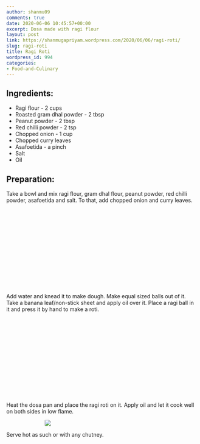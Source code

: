 ```yaml
---
author: shanmu09
comments: true
date: 2020-06-06 10:45:57+00:00
excerpt: Dosa made with ragi flour
layout: post
link: https://shanmugapriyam.wordpress.com/2020/06/06/ragi-roti/
slug: ragi-roti
title: Ragi Roti
wordpress_id: 994
categories:
- Food-and-Culinary
---
```

<style>
.square {
    float:left;
    width: 49%;
    border-radius:5%;
    padding-bottom : 40%; /* = width for a 1:1 aspect ratio */
    margin:0.5%;
    background-position:center center;
    background-repeat:no-repeat;
    background-size:cover; /* you change this to "contain" if you don't want the images to be cropped */
}
	
#break {
    clear:both;
}

.img_1{background-image:url('https://shanmugapriyam.files.wordpress.com/2020/05/00100lrportrait_00100_burst20200522164210922_cover.jpg');}
.img_2{background-image:url('https://shanmugapriyam.files.wordpress.com/2020/05/00100lrportrait_00100_burst20200522165044946_cover.jpg');}
.img_3{background-image:url('https://shanmugapriyam.files.wordpress.com/2020/05/00000portrait_00000_burst20200522190124295.jpg');}
.img_4{background-image:url('https://shanmugapriyam.files.wordpress.com/2020/05/00100lrportrait_00100_burst20200522190132574_cover.jpg');}


.resize_fit_center {
    max-width:60%;
    max-height:60%;
    vertical-align: middle;
    display: block;
    margin-left: auto;
    margin-right: auto;
    border-radius:5%;
}

.center {
  margin: auto;
  width: 60%;
}
</style>




## Ingredients:







  * Ragi flour - 2 cups
  * Roasted gram dhal powder - 2 tbsp
  * Peanut powder - 2 tbsp
  * Red chilli powder - 2 tsp
  * Chopped onion - 1 cup
  * Chopped curry leaves
  * Asafoetida - a pinch
  * Salt
  * Oil






## Preparation:







Take a bowl and mix ragi flour, gram dhal flour, peanut powder, red chilli powder, asafoetida and salt. To that, add chopped onion and curry leaves. 




<div class="square img_1">
</div>
<div class="square img_2">
</div>
<div id="break"> </div>
<p/>









Add water and knead it to make dough. Make equal sized balls out of it. Take a banana leaf/non-stick sheet and apply oil over it. Place a ragi ball in it and press it by hand to make a roti.





<div class="square img_3">
</div>
<div class="square img_4">
</div>
<div id="break"> </div>
<p/>









Heat the dosa pan and place the ragi roti on it. Apply oil and let it cook well on both sides in low flame.




<div>
	<img src="https://shanmugapriyam.files.wordpress.com/2020/05/00100lrportrait_00100_burst20200522191345227_cover.jpg?w=1024"  class="resize_fit_center"/>
</div>
<p/>





Serve hot as such or with any chutney.



